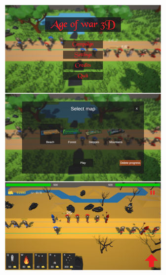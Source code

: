 <img src="https://github.com/AndrejVysinsky/age-of-war-3d/blob/main/Age%20of%20War%203D/Assets/Screenshots/1.png" width="600"/>
<img src="https://github.com/AndrejVysinsky/age-of-war-3d/blob/main/Age%20of%20War%203D/Assets/Screenshots/2.png" width="600"/>
<img src="https://github.com/AndrejVysinsky/age-of-war-3d/blob/main/Age%20of%20War%203D/Assets/Screenshots/3.png" width="600"/>
